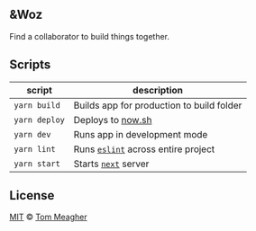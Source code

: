 ## &Woz

Find a collaborator to build things together.

## Scripts

| script        | description                                                |
| ------------- | ---------------------------------------------------------- |
| `yarn build`  | Builds app for production to build folder                  |
| `yarn deploy` | Deploys to [now.sh](https://zeit.co/now)                   |
| `yarn dev`    | Runs app in development mode                               |
| `yarn lint`   | Runs [`eslint`](https://eslint.org/) across entire project |
| `yarn start`  | Starts [`next`](https://nextjs.org) server                 |

## License

[MIT](LICENSE) © [Tom Meagher](https://meagher.co)
